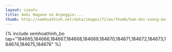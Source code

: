 ```yaml
---
layout: sieutv
title: Aoki Hagane no Arpeggio:...
thumb: http://xemhoathinh.net/data/images/films/thumb/ham-doi-suong-mu-aoki-hagane-no-arpeggio-ars-nova-2013.jpg
---
```

{% include xemhoathinh_bo tap="184665,184666,184667,184668,184669,184670,184671,184672,184673,184674,184675,184676" %} 
